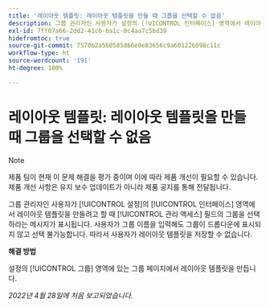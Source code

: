 ```yaml
---
title: '레이아웃 템플릿: 레이아웃 템플릿을 만들 때 그룹을 선택할 수 없음'
description: 그룹 관리자인 사용자가 설정의 [!UICONTROL 인터페이스] 영역에서 레이아웃 템플릿을 만들려고 할 때 [!UICONTROL 관리 액세스] 필드의 그룹을 선택하라는 메시지가 표시됩니다. 사용자가 그룹 이름을 입력해도 그룹이 드롭다운에 표시되지 않고 선택 불가능합니다. 따라서 사용자가 레이아웃 템플릿을 저장할 수 없습니다.
exl-id: 7ff07a66-2dd2-41c6-ba1c-0c4aa7c5bd39
hidefromtoc: true
source-git-commit: 7570b2a560505d66e0e83656c9a601226998c11c
workflow-type: ht
source-wordcount: '191'
ht-degree: 100%

---
```


# 레이아웃 템플릿: 레이아웃 템플릿을 만들 때 그룹을 선택할 수 없음

>[!NOTE]
>
>제품 팀이 현재 이 문제 해결을 평가 중이며 이에 따라 제품 개선이 필요할 수 있습니다. 제품 개선 사항은 유지 보수 업데이트가 아니라 제품 공지를 통해 전달됩니다.

그룹 관리자인 사용자가 [!UICONTROL 설정]의 [!UICONTROL 인터페이스] 영역에서 레이아웃 템플릿을 만들려고 할 때 [!UICONTROL 관리 액세스] 필드의 그룹을 선택하라는 메시지가 표시됩니다. 사용자가 그룹 이름을 입력해도 그룹이 드롭다운에 표시되지 않고 선택 불가능합니다. 따라서 사용자가 레이아웃 템플릿을 저장할 수 없습니다.

**해결 방법**

설정의 [!UICONTROL 그룹] 영역에 있는 그룹 페이지에서 레이아웃 템플릿을 만듭니다.

_2022년 4월 28일에 처음 보고되었습니다._
